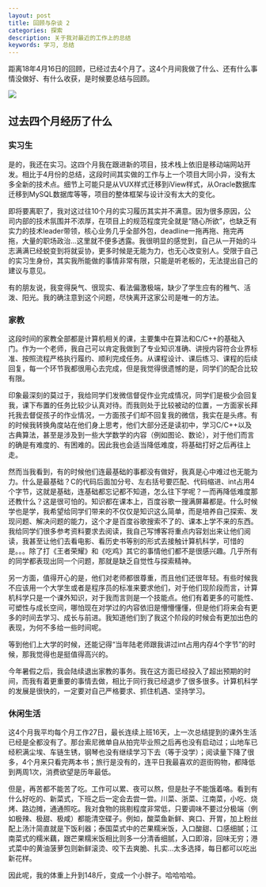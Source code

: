 ```yaml
---
layout: post
title: 回顾与杂谈 2
categories: 探索
description: 关于我对最近的工作上的总结
keywords: 学习, 总结
---
```


距离18年4月16日的回顾，已经过去4个月了。这4个月间我做了什么、还有什么事情没做好、有什么收获，是时候要总结与回顾。

![](https://alienx.oss-cn-shenzhen.aliyuncs.com/images/ALGO/T15.png)

## 过去四个月经历了什么

### 实习生

是的，我还在实习。这四个月我在跟进新的项目，技术栈上依旧是移动端网站开发。相比于4月份的总结，这段时间其实做的工作与上一个项目大同小异，没有太多全新的技术点。细节上可能只是从VUX样式迁移到iView样式，从Oracle数据库迁移到MySQL数据库等等，项目的整体框架与设计没有太大的变化。

即将要离职了，我对这过往10个月的实习履历其实并不满意。因为很多原因，公司内部的技术氛围并不浓厚，在项目上的规范程度完全就是“随心所欲”，也缺乏有实力的技术leader带领，核心业务几乎全部外包，deadline一拖再拖、拖完再拖，大量的职场政治...这里就不便多透露。我很明显的感觉到，自己从一开始的斗志满满已经蜕变到将就妥协，更多时候是无能为力，也无心改变别人。受限于自己的实习生身份，其实我所能做的事情非常有限，只能是听老板的，无法提出自己的建议与意见。

有的朋友说，我变得戾气、很现实、看法偏激极端，缺少了学生应有的稚气、活泼、阳光。我的确注意到这个问题，尽快离开这家公司是唯一的方法。

### 家教

这段时间的家教全部都是计算机相关的课，主要集中在算法和C/C++的基础入门。作为一个老师，我自己可以肯定我做到了专业知识准确、讲授内容符合业界标准、按照流程严格执行履约、顺利完成任务。从课程设计、课后练习、课程的后续回复，每一个环节我都很用心去完成，但是我觉得很遗憾的是，同学们的配合比较有限。

印象最深刻的莫过于，我给同学们发微信督促作业完成情况，同学们是极少会回复我，课下布置的任务比较少认真对待。而我则处于比较被动的位置，一方面家长拜托我去督促孩子的作业情况，一方面孩子们却不回复我的微信，我实在是头疼。有的时候我转换角度站在他们身上思考，他们大部分还是读初中，学习C/C++以及古典算法，甚至是涉及到一些大学数学的内容（例如图论、数论），对于他们而言的确是有难度的、有困难的。因此我也会适当降低难度，将基础打好之后再往上走。

然而当我看到，有的时候他们连最基础的事都没有做好，我真是心中难过也无能为力。什么是最基础？C的代码后面加分号、左右括号要匹配、代码缩进、int占用4个字节，这就是基础，连基础都忘记都不知道，怎么往下学呢？一而再降低难度那还教什么？这是很可怕的。知识都在课本上，百度谷歌一搜满屏幕都是。什么时候学也是学，我希望给同学们带来的不仅仅是知识这么简单，而是培养自己探索、发现问题、解决问题的能力，这个才是百度谷歌搜索不了的、课本上学不来的东西。我给同学们很多参考资料要求去阅读，我自己写博客将重点内容划出来让他们阅读，我甚至让他们去看电影、看历史书等别的形式去接触计算机科学，可惜的是。。。除了打《王者荣耀》和《吃鸡》其它的事情他们都不是很感兴趣。几乎所有的同学都表现出同一个问题，那就是缺乏自觉性与探索精神。

另一方面，值得开心的是，他们对老师都很尊重，而且他们还很年轻。有些时候我不应该用一个大学生或者是程序员的标准来要求他们，对于他们现阶段而言，计算机科学只是一个课外知识，对于我而言则是一个技能点。他们有着更多的可能性、可塑性与成长空间，哪怕现在对学过的内容依旧是懵懵懂懂，但是他们将来会有更多的时间去学习、成长与前进。我知道他们到了我这个阶段的时候会有更加出色的表现，为何不多给一些时间呢。

等到他们上大学的时候，还能记得“当年陆老师跟我讲过int占用内存4个字节”的时候，那我觉得也是挺值得高兴的。

今年暑假之后，我会陆续退出家教的事务。我在这方面已经投入了超出预期的时间，而我有着更重要的事情去做，相比于同行我已经退步了很多很多。计算机科学的发展是很快的，一定要对自己严格要求、抓住机遇、坚持学习。

### 休闲生活

这4个月我平均每个月工作27日，最长连续上班16天，上一次总结提到的课外生活已经是全都没有了。那台索尼微单自从拍完毕业照之后再也没有启动过；山地车已经积满尘埃、车链生锈，钢琴也没有继续学习下去（等于没学）；阅读量下降了很多，4个月来只看完两本书；旅行是没有的，连平日我最喜欢的逛街购物，都降低到两周1次，消费欲望是历年最低。

但是，再苦都不能苦了吃。工作可以累、夜可以熬，但是肚子不能饿着咯。看到有什么好吃的、新菜式，下班之后一定会去尝一尝。川菜、浙菜、江南菜，小吃、烧烤、路边摊，通通照吃。我对食物的挑剔程度非常低，只要调味不要过分极端（例如极辣、极甜、极咸）都能清空碟子。例如，酸菜鱼新鲜、爽口、开胃，加上粉丝配上汤汁简直就是下饭利器；泰国菜式中的芒果糯米饭，入口酸甜、口感细腻；江南菜式的糯米藕，跟芒果糯米饭相比则多一分清香细腻，入口即溶，回味无穷；港式菜中的黄油菠萝包则新鲜滚烫、咬下去爽脆、扎实...太多选择，每日都可以吃出新花样。  

因此呢，我的体重上升到148斤，变成一个小胖子。哈哈哈哈。

